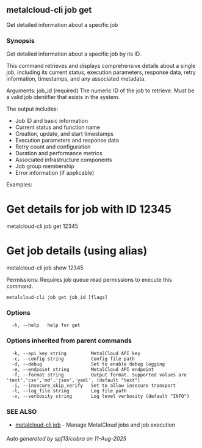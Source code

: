 ## metalcloud-cli job get

Get detailed information about a specific job

### Synopsis

Get detailed information about a specific job by its ID.

This command retrieves and displays comprehensive details about a single job,
including its current status, execution parameters, response data, retry information,
timestamps, and any associated metadata.

Arguments:
  job_id (required)    The numeric ID of the job to retrieve. Must be a valid
                       job identifier that exists in the system.

The output includes:
  - Job ID and basic information
  - Current status and function name
  - Creation, update, and start timestamps
  - Execution parameters and response data
  - Retry count and configuration
  - Duration and performance metrics
  - Associated infrastructure components
  - Job group membership
  - Error information (if applicable)

Examples:
  # Get details for job with ID 12345
  metalcloud-cli job get 12345

  # Get job details (using alias)
  metalcloud-cli job show 12345

Permissions:
  Requires job queue read permissions to execute this command.

```
metalcloud-cli job get job_id [flags]
```

### Options

```
  -h, --help   help for get
```

### Options inherited from parent commands

```
  -k, --api_key string         MetalCloud API key
  -c, --config string          Config file path
  -d, --debug                  Set to enable debug logging
  -e, --endpoint string        MetalCloud API endpoint
  -f, --format string          Output format. Supported values are 'text','csv','md','json','yaml'. (default "text")
  -i, --insecure_skip_verify   Set to allow insecure transport
  -l, --log_file string        Log file path
  -v, --verbosity string       Log level verbosity (default "INFO")
```

### SEE ALSO

* [metalcloud-cli job](metalcloud-cli_job.md)	 - Manage MetalCloud jobs and job execution

###### Auto generated by spf13/cobra on 11-Aug-2025
